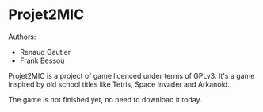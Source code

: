 Projet2MIC
=========================

Authors:
 * Renaud Gautier
 * Frank Bessou

Projet2MIC is a project of game licenced under terms of GPLv3.
It's a game inspired by old school titles like Tetris, Space Invader and Arkanoid.

The game is not finished yet, no need to download it today.
